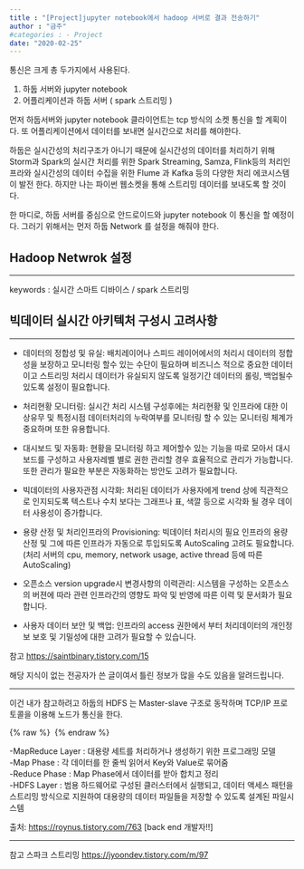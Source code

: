 ```yaml
---
title : "[Project]jupyter notebook에서 hadoop 서버로 결과 전송하기"
author : "금주"
#categories : - Project
date: "2020-02-25"
---
```


통신은 크게 총 두가지에서 사용된다.
1. 하둡 서버와 jupyter notebook
2. 어플리케이션과 하둡 서버 ( spark 스트리밍 )

먼저 하둡서버와 jupyter notebook 클라이언트는 tcp 방식의 소켓 통신을 할 계획이다.
또 어플리케이션에서 데이터를 보내면 실시간으로 처리를 해야한다.

하둡은 실시간성의 처리구조가 아니기 때문에 실시간성의 데이터를 처리하기 위해 Storm과 Spark의 실시간 처리를 위한 Spark Streaming, Samza, Flink등의 처리인프라와 실시간성의 데이터 수집을 위한 Flume 과 Kafka 등의  다양한 처리 에코시스템이 발전 한다. 하지만 나는 파이썬 웹소켓을 통해 스트리밍 데이터를 보내도록 할 것이다.

한 마디로,  하둡 서버를 중심으로 안드로이드와 jupyter notebook 이 통신을 할 예정이다.
그러기 위해서는 먼저 하둡 Network 를  설정을 해줘야 한다.

## Hadoop Netwrok 설정
---




keywords : 실시간 스마트 디바이스 / spark 스트리밍


## 빅데이터 실시간 아키텍처 구성시 고려사항
---


* 데이터의 정합성 및 유실:  배치레이어나 스피드 레이어에서의 처리시 데이터의 정합성을 보장하고 모니터링 할수 있는 수단이 필요하며 비즈니스 적으로 중요한 데이터이고 스트리밍 처리시 데이터가 유실되지 않도록 일정기간 데이터의 롤링, 백업될수 있도록 설정이 필요합니다.

* 처리현황 모니터링: 실시간 처리 시스템 구성후에는 처리현황 및 인프라에 대한 이상유무 및 특정시점 데이터처리의 누락여부를 모니터링 할 수 있는 모니터링 체계가 중요하며 또한 유용합니다.

* 대시보드 및 자동화: 현황을 모니터링 하고 제어할수 있는 기능을 따로 모아서 대시보드를 구성하고 사용자레벨 별로 권한 관리할 경우 효율적으로 관리가 가능합니다. 또한 관리가 필요한 부분은 자동화하는 방안도 고려가 필요합니다.

* 빅데이터의 사용자관점 시각화: 처리된 데이터가 사용자에게  trend 상에 직관적으로 인지되도록 텍스트나 수치 보다는 그래프나 표, 색깔 등으로 시각화 될 경우 데이터 사용성이 증가합니다.

* 용량 산정 및 처리인프라의 Provisioning: 빅데이터 처리시의 필요 인프라의 용량 산정 및 그에 따른 인프라가 자동으로 투입되도록 AutoScaling 고려도 필요합니다.(처리 서버의 cpu, memory, network usage, active thread 등에 따른 AutoScaling)

* 오픈소스 version upgrade시 변경사항의 이력관리: 시스템을 구성하는 오픈소스의 버젼에 따라 관련 인프라간의 영향도 파악 및 반영에 따른 이력 및 문서화가 필요합니다.

* 사용자 데이터 보안 및 백업: 인프라의 access 권한에서 부터 처리데이터의 개인정보 보호 및 기밀성에 대한 고려가 필요할 수 있습니다.

참고 https://saintbinary.tistory.com/15






해당 지식이 없는 전공자가 쓴 글이여서 틀린 정보가 많을 수도 있음을 알려드립니다.

---

이건 내가 참고하려고
하둡의 HDFS 는 Master-slave 구조로 동작하며 TCP/IP 프로토콜을 이용해 노드가 통신을 한다.

{% raw %} <img src="https://bcloved.github.io/assets/images/sc/2158BA4757E10ACB11.jfif" alt=""> {% endraw %}

-MapReduce Layer : 대용량 세트를 처리하거나 생성하기 위한 프로그래밍 모델<br>
-Map Phase : 각 데이터를 한 줄씩 읽어서 Key와 Value로 묶어줌<br>
-Reduce Phase : Map Phase에서 데이터를 받아 합치고 정리<br>
-HDFS Layer : 범용 하드웨어로 구성된 클러스터에서 실행되고, 데이터 액세스 패턴을 스트리밍 방식으로 지원하여 대용량의 데이터 파일들을 저장할 수 있도록 설계된 파일시스템

출처: https://roynus.tistory.com/763 [back end 개발자!!]

---
참고
스파크 스트리밍 <https://jyoondev.tistory.com/m/97>

